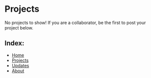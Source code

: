 # Projects
No projects to show! If you are a collaborator, be the first to post your project below.

## Index:
* [Home](https://c3productions.github.io)
* [Projects](https://c3productions.github.io/projects)
* [Updates](https://c3productions.github.io/updates)
* [About](https://c3productions.github.io/about)
